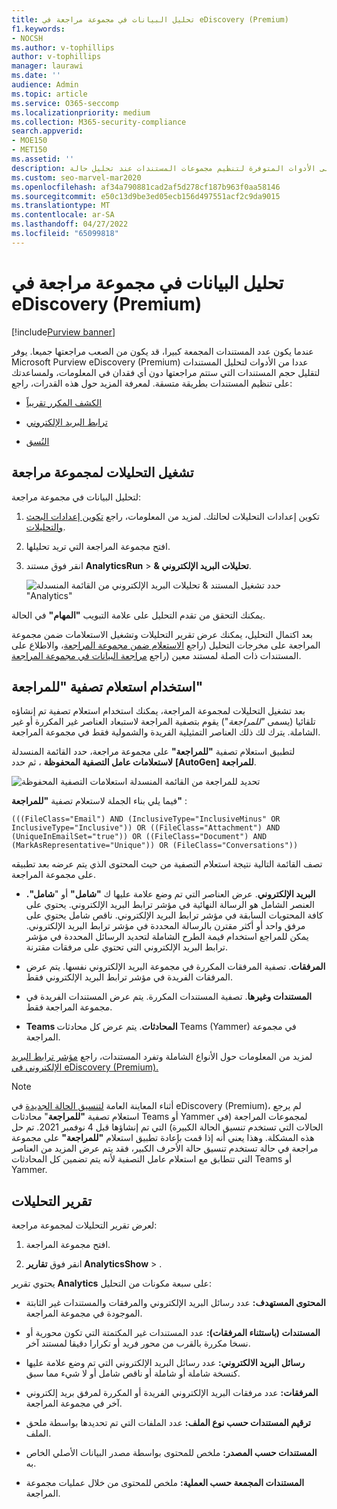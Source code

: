 ```yaml
---
title: تحليل البيانات في مجموعة مراجعة في eDiscovery (Premium)
f1.keywords:
- NOCSH
ms.author: v-tophillips
author: v-tophillips
manager: laurawi
ms.date: ''
audience: Admin
ms.topic: article
ms.service: O365-seccomp
ms.localizationpriority: medium
ms.collection: M365-security-compliance
search.appverid:
- MOE150
- MET150
ms.assetid: ''
description: تعرف على الأدوات المتوفرة لتنظيم مجموعات المستندات عند تحليل حالة Microsoft Purview eDiscovery (Premium).
ms.custom: seo-marvel-mar2020
ms.openlocfilehash: af34a790881cad2af5d278cf187b963f0aa58146
ms.sourcegitcommit: e50c13d9be3ed05ecb156d497551acf2c9da9015
ms.translationtype: MT
ms.contentlocale: ar-SA
ms.lasthandoff: 04/27/2022
ms.locfileid: "65099818"
---
```

# <a name="analyze-data-in-a-review-set-in-ediscovery-premium"></a>تحليل البيانات في مجموعة مراجعة في eDiscovery (Premium)

[!include[Purview banner](../includes/purview-rebrand-banner.md)]

عندما يكون عدد المستندات المجمعة كبيرا، قد يكون من الصعب مراجعتها جميعا. يوفر Microsoft Purview eDiscovery (Premium) عددا من الأدوات لتحليل المستندات لتقليل حجم المستندات التي ستتم مراجعتها دون أي فقدان في المعلومات، ولمساعدتك على تنظيم المستندات بطريقة متسقة. لمعرفة المزيد حول هذه القدرات، راجع:

- [الكشف المكرر تقريباً](near-duplicate-detection-in-advanced-ediscovery.md)

- [ترابط البريد الإلكتروني](email-threading-in-advanced-ediscovery.md)

- [النُسق](themes-in-advanced-ediscovery.md)

## <a name="run-analytics-for-a-review-set"></a>تشغيل التحليلات لمجموعة مراجعة

لتحليل البيانات في مجموعة مراجعة:

1. تكوين إعدادات التحليلات لحالتك. لمزيد من المعلومات، راجع [تكوين إعدادات البحث والتحليلات](configure-search-and-analytics-settings-in-advanced-ediscovery.md).

2. افتح مجموعة المراجعة التي تريد تحليلها.

3. انقر فوق مستند **AnalyticsRun** >  **& تحليلات البريد الإلكتروني**.

   ![حدد تشغيل المستند & تحليلات البريد الإلكتروني من القائمة المنسدلة "Analytics"](..\media\RunAnalytics1.png)

يمكنك التحقق من تقدم التحليل على علامة التبويب **"المهام"** في الحالة.

 بعد اكتمال التحليل، يمكنك عرض تقرير التحليلات وتشغيل الاستعلامات ضمن مجموعة المراجعة على مخرجات التحليل (راجع [الاستعلام ضمن مجموعة المراجعة](review-set-search.md)، والاطلاع على المستندات ذات الصلة لمستند معين (راجع [مراجعة البيانات في مجموعة المراجعة](reviewing-data-in-review-set.md).

## <a name="using-the-for-review-filter-query"></a>استخدام استعلام تصفية "للمراجعة"

بعد تشغيل التحليلات لمجموعة المراجعة، يمكنك استخدام استعلام تصفية تم إنشاؤه تلقائيا (يسمى *"للمراجعة*") يقوم بتصفية المراجعة لاستبعاد العناصر غير المكررة أو غير الشاملة. يترك لك ذلك العناصر التمثيلية الفريدة والشمولية فقط في مجموعة المراجعة.

لتطبيق استعلام تصفية **"للمراجعة"** على مجموعة مراجعة، حدد القائمة المنسدلة **لاستعلامات عامل التصفية المحفوظة** ، ثم حدد **\[AutoGen] للمراجعة**.

![تحديد للمراجعة من القائمة المنسدلة استعلامات التصفية المحفوظة](..\media\ForReviewFilterQuery1.png)

فيما يلي بناء الجملة لاستعلام تصفية **"للمراجعة"** :

`(((FileClass="Email") AND (InclusiveType="InclusiveMinus" OR InclusiveType="Inclusive")) OR ((FileClass="Attachment") AND (UniqueInEmailSet="true")) OR ((FileClass="Document") AND (MarkAsRepresentative="Unique")) OR (FileClass="Conversations"))`

تصف القائمة التالية نتيجة استعلام التصفية من حيث المحتوى الذي يتم عرضه بعد تطبيقه على مجموعة المراجعة.

- **البريد الإلكتروني**. عرض العناصر التي تم وضع علامة عليها ك **"شامل"** أو "**شامل".** العنصر الشامل هو الرسالة النهائية في مؤشر ترابط البريد الإلكتروني. يحتوي على كافة المحتويات السابقة في مؤشر ترابط البريد الإلكتروني. ناقص شامل يحتوي على مرفق واحد أو أكثر مقترن بالرسالة المحددة في مؤشر ترابط البريد الإلكتروني. يمكن للمراجع استخدام قيمة الطرح الشاملة لتحديد الرسائل المحددة في مؤشر ترابط البريد الإلكتروني التي تحتوي على مرفقات مقترنة.

- **المرفقات**. تصفية المرفقات المكررة في مجموعة البريد الإلكتروني نفسها. يتم عرض المرفقات الفريدة في مؤشر ترابط البريد الإلكتروني فقط.

- **المستندات وغيرها**. تصفية المستندات المكررة. يتم عرض المستندات الفريدة في مجموعة المراجعة فقط.

- **Teams المحادثات**. يتم عرض كل محادثات Teams (Yammer) في مجموعة المراجعة.

لمزيد من المعلومات حول الأنواع الشاملة وتفرد المستندات، راجع [مؤشر ترابط البريد الإلكتروني في eDiscovery (Premium).](email-threading-in-advanced-ediscovery.md)

> [!NOTE]
> أثناء المعاينة العامة [لتنسيق الحالة الجديدة](advanced-ediscovery-new-case-format.md) في eDiscovery (Premium)، لم يرجع استعلام تصفية **"للمراجعة**" محادثات Teams أو Yammer لمجموعات المراجعة (في الحالات التي تستخدم تنسيق الحالة الكبيرة) التي تم إنشاؤها قبل 4 نوفمبر 2021. تم حل هذه المشكلة. وهذا يعني أنه إذا قمت بإعادة تطبيق استعلام **"للمراجعة"** على مجموعة مراجعة في حالة تستخدم تنسيق حالة الأحرف الكبير، فقد يتم عرض المزيد من العناصر التي تتطابق مع استعلام عامل التصفية لأنه يتم تضمين كل المحادثات Teams أو Yammer.

## <a name="analytics-report"></a>تقرير التحليلات

لعرض تقرير التحليلات لمجموعة مراجعة:

1. افتح مجموعة المراجعة.

2. انقر فوق **تقارير AnalyticsShow** > .

يحتوي تقرير **Analytics** على سبعة مكونات من التحليل:

- **المحتوى المستهدف:** عدد رسائل البريد الإلكتروني والمرفقات والمستندات غير الثابتة الموجودة في مجموعة المراجعة.

- **المستندات (باستثناء المرفقات):** عدد المستندات غير المكتمتة التي تكون محورية أو نسخا مكررة بالقرب من محور فريد أو تكرارا دقيقا لمستند آخر.

- **رسائل البريد الالكتروني:** عدد رسائل البريد الإلكتروني التي تم وضع علامة عليها كنسخة شاملة أو شاملة أو ناقص شامل أو لا شيء مما سبق.

- **المرفقات:** عدد مرفقات البريد الإلكتروني الفريدة أو المكررة لمرفق بريد إلكتروني آخر في مجموعة المراجعة.

- **ترقيم المستندات حسب نوع الملف:** عدد الملفات التي تم تحديدها بواسطة ملحق الملف.

- **المستندات حسب المصدر:** ملخص للمحتوى بواسطة مصدر البيانات الأصلي الخاص به.

- **المستندات المجمعة حسب العملية:** ملخص للمحتوى من خلال عمليات مجموعة المراجعة. 
